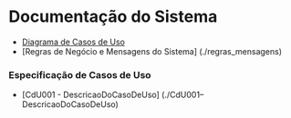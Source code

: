 # Documentação do Sistema  
 - [Diagrama de Casos de Uso](./diagrama-caso-de-uso)
 - [Regras de Negócio e Mensagens do Sistema] (./regras_mensagens)

### Especificação de Casos de Uso  
 - [CdU001 - DescricaoDoCasoDeUso] (./CdU001–DescricaoDoCasoDeUso)
